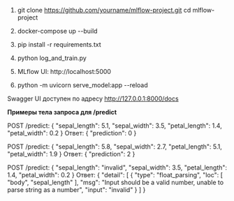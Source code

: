 1.
   git clone https://github.com/yourname/mlflow-project.git
   cd mlflow-project

2. 
    docker-compose up --build

3.
    pip install -r requirements.txt

4. 
    python log_and_train.py

5. 
    MLflow UI: http://localhost:5000

6.
    python -m uvicorn serve_model:app --reload
    
Swagger UI доступен по адресу http://127.0.0.1:8000/docs

**Примеры тела запроса для /predict**

POST /predict:
    {
    "sepal_length": 5.1,
    "sepal_width": 3.5,
    "petal_length": 1.4,
    "petal_width": 0.2
    }
Ответ:
    {
    "prediction": 0
    }


POST /predict:
    {
    "sepal_length": 5.8,
    "sepal_width": 2.7,
    "petal_length": 5.1,
    "petal_width": 1.9
    }
Ответ:
    {
    "prediction": 2
    }


POST /predict:
    {
    "sepal_length": "invalid",
    "sepal_width": 3.5,
    "petal_length": 1.4,
    "petal_width": 0.2
    }
Ответ:
    {
    "detail": [
        {
        "type": "float_parsing",
        "loc": [
            "body",
            "sepal_length"
        ],
        "msg": "Input should be a valid number, unable to parse string as a number",
        "input": "invalid"
        }
    ]
    }